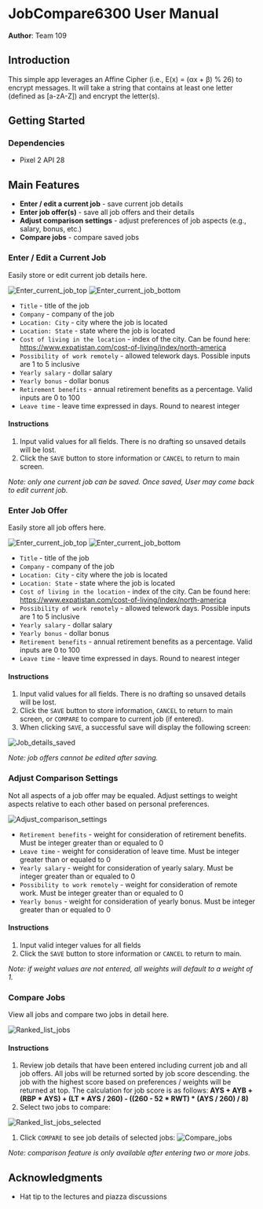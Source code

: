 # JobCompare6300 User Manual

**Author**: Team 109

## Introduction

This simple app leverages an Affine Cipher (i.e., E(x) = (αx + β) % 26) to encrypt messages. It will take a string that contains at least one letter (defined as [a-zA-Z]) and encrypt the letter(s).

## Getting Started

### Dependencies
* Pixel 2 API 28

## Main Features

* **Enter / edit a current job** - save current job details
* **Enter job offer(s)** - save all job offers and their details
* **Adjust comparison settings** - adjust preferences of job aspects (e.g., salary, bonus, etc.)
* **Compare jobs** - compare saved jobs

### Enter / Edit a Current Job
Easily store or edit current job details here.

![Enter_current_job_top](./images/final_app/Enter_current_job_top.png)
![Enter_current_job_bottom](./images/final_app/Enter_current_job_bottom.png)

* `Title` - title of the job
* `Company` - company of the job
* `Location: City` - city where the job is located
* `Location: State` - state where the job is located
* `Cost of living in the location` - index of the city. Can be found here: https://www.expatistan.com/cost-of-living/index/north-america
* `Possibility of work remotely` - allowed telework days. Possible inputs are 1 to 5 inclusive
* `Yearly salary` - dollar salary
* `Yearly bonus` - dollar bonus
* `Retirement benefits` - annual retirement benefits as a percentage. Valid inputs are 0 to 100
* `Leave time` - leave time expressed in days. Round to nearest integer

#### Instructions
1. Input valid values for all fields. There is no drafting so unsaved details will be lost.
1. Click the `SAVE` button to store information or `CANCEL` to return to main screen.

*Note: only one current job can be saved. Once saved, User may come back to edit current job.*


### Enter Job Offer
Easily store all job offers here.

![Enter_current_job_top](./images/final_app/Enter_current_job_top.png)
![Enter_current_job_bottom](./images/final_app/Enter_current_job_bottom.png)

* `Title` - title of the job
* `Company` - company of the job
* `Location: City` - city where the job is located
* `Location: State` - state where the job is located
* `Cost of living in the location` - index of the city. Can be found here: https://www.expatistan.com/cost-of-living/index/north-america
* `Possibility of work remotely` - allowed telework days. Possible inputs are 1 to 5 inclusive
* `Yearly salary` - dollar salary
* `Yearly bonus` - dollar bonus
* `Retirement benefits` - annual retirement benefits as a percentage. Valid inputs are 0 to 100
* `Leave time` - leave time expressed in days. Round to nearest integer

#### Instructions
1. Input valid values for all fields. There is no drafting so unsaved details will be lost.
1. Click the `SAVE` button to store information, `CANCEL` to return to main screen, or `COMPARE` to compare to current job (if entered).
1. When clicking `SAVE`, a successful save will display the following screen:

![Job_details_saved](./images/final_app/Job_details_saved.png)

*Note: job offers cannot be edited after saving.*

### Adjust Comparison Settings
Not all aspects of a job offer may be equaled. Adjust settings to weight aspects relative to each other based on personal preferences.

![Adjust_comparison_settings](./images/final_app/Adjust_comparison_settings.png)

* `Retirement benefits` - weight for consideration of retirement benefits. Must be integer greater than or equaled to 0
* `Leave time` - weight for consideration of leave time. Must be integer greater than or equaled to 0
* `Yearly salary` - weight for consideration of yearly salary. Must be integer greater than or equaled to 0
* `Possibility to work remotely` - weight for consideration of remote work. Must be integer greater than or equaled to 0
* `Yearly bonus` - weight for consideration of yearly bonus. Must be integer greater than or equaled to 0

#### Instructions
1. Input valid integer values for all fields
1. Click the `SAVE` button to store information or `CANCEL` to return to main.

*Note: if weight values are not entered, all weights will default to a weight of 1.*

### Compare Jobs
View all jobs and compare two jobs in detail here.

![Ranked_list_jobs](./images/final_app/Ranked_list_jobs.png)

#### Instructions
1. Review job details that have been entered including current job and all job offers. All jobs will be returned sorted by job score descending. the job with the highest score based on preferences / weights will be returned at top. The calculation for job score is as follows: **AYS + AYB + (RBP * AYS) + (LT * AYS / 260) - ((260 - 52 * RWT) * (AYS / 260) / 8)**
1. Select two jobs to compare:

![Ranked_list_jobs_selected](./images/final_app/Ranked_list_jobs_selected.png)
1. Click `COMPARE` to see job details of selected jobs:
![Compare_jobs](./images/final_app/Compare_jobs.png)

*Note: comparison feature is only available after entering two or more jobs.*

## Acknowledgments

* Hat tip to the lectures and piazza discussions
